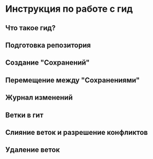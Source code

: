 # Инструкция по работе с гид

## Что такое гид?

## Подготовка репозитория

## Создание "Сохранений"

## Перемещение между "Сохранениями"

## Журнал изменений

## Ветки в гит

## Слияние веток и разрешение конфликтов

## Удаление веток
